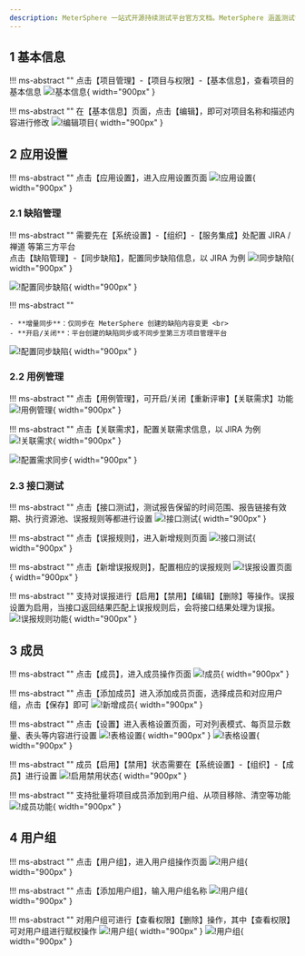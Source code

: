 ```yaml
---
description: MeterSphere 一站式开源持续测试平台官方文档。MeterSphere 涵盖测试管理、接口测试、UI 测试和性能测试等功能，全面兼容 JMeter、Selenium 等主流开源标准，有效助力开发和测试团队充分利用云弹性进行高度可 扩展的自动化测试，加速高质量的软件交付。
---
```


## 1 基本信息
!!! ms-abstract ""
    点击【项目管理】-【项目与权限】-【基本信息】，查看项目的基本信息
![!基本信息](../../img/project_management/project_permissions/基本信息.png){ width="900px" }

!!! ms-abstract ""
    在【基本信息】页面，点击【编辑】，即可对项目名称和描述内容进行修改
![!编辑项目](../../img/project_management/project_permissions/编辑项目.png){ width="900px" }

## 2 应用设置
!!! ms-abstract ""
    点击【应用设置】，进入应用设置页面
![!应用设置](../../img/project_management/project_permissions/应用设置.png){ width="900px" }

### 2.1 缺陷管理
!!! ms-abstract ""
    需要先在【系统设置】-【组织】-【服务集成】处配置 JIRA / 禅道 等第三方平台 <br>
    点击【缺陷管理】-【同步缺陷】，配置同步缺陷信息，以 JIRA 为例
![!同步缺陷](../../img/project_management/project_permissions/同步缺陷.png){ width="900px" }

![!配置同步缺陷](../../img/project_management/project_permissions/配置同步缺陷.png){ width="900px" }

!!! ms-abstract ""

    - **增量同步**：仅同步在 MeterSphere 创建的缺陷内容变更 <br>
    - **开启/关闭**：平台创建的缺陷同步或不同步至第三方项目管理平台

![!配置同步缺陷](../../img/project_management/project_permissions/配置同步缺陷1.png){ width="900px" }

### 2.2 用例管理
!!! ms-abstract ""
    点击【用例管理】，可开启/关闭【重新评审】【关联需求】功能
![!用例管理](../../img/project_management/project_permissions/用例管理.png){ width="900px" }

!!! ms-abstract ""
    点击【关联需求】，配置关联需求信息，以 JIRA 为例   
![!关联需求](../../img/project_management/project_permissions/关联需求.png){ width="900px" }

![!配置需求同步](../../img/project_management/project_permissions/配置需求同步.png){ width="900px" }

### 2.3 接口测试
!!! ms-abstract ""
    点击【接口测试】，测试报告保留的时间范围、报告链接有效期、执行资源池、误报规则等都进行设置
![!接口测试](../../img/project_management/project_permissions/接口测试.png){ width="900px" }

!!! ms-abstract ""
    点击【误报规则】，进入新增规则页面
![!接口测试](../../img/project_management/project_permissions/误报规则.png){ width="900px" }

!!! ms-abstract ""
    点击【新增误报规则】，配置相应的误报规则
![!误报设置页面](../../img/project_management/project_permissions/误报设置页面.png){ width="900px" }

!!! ms-abstract ""
    支持对误报进行【启用】【禁用】【编辑】【删除】等操作。误报设置为启用，当接口返回结果匹配上误报规则后，会将接口结果处理为误报。
![!误报规则功能](../../img/project_management/project_permissions/误报规则功能.png){ width="900px" }

## 3 成员
!!! ms-abstract ""
    点击【成员】，进入成员操作页面
![!成员](../../img/project_management/project_permissions/成员.png){ width="900px" }

!!! ms-abstract ""
    点击【添加成员】进入添加成员页面，选择成员和对应用户组，点击【保存】即可
![!新增成员](../../img/project_management/project_permissions/新增成员.png){ width="900px" }

!!! ms-abstract ""
    点击【设置】进入表格设置页面，可对列表模式、每页显示数量、表头等内容进行设置
![!表格设置](../../img/project_management/project_permissions/表格设置.png){ width="900px" }
![!表格设置](../../img/project_management/project_permissions/表格设置页面.png){ width="900px" }

!!! ms-abstract ""
    成员【启用】【禁用】状态需要在【系统设置】-【组织】-【成员】进行设置
![!启用禁用状态](../../img/project_management/project_permissions/启用禁用状态.png){ width="900px" }

!!! ms-abstract ""
    支持批量将项目成员添加到用户组、从项目移除、清空等功能
![!成员功能](../../img/project_management/project_permissions/成员功能.png){ width="900px" }

## 4 用户组
!!! ms-abstract ""
    点击【用户组】，进入用户组操作页面
![!用户组](../../img/project_management/project_permissions/用户组.png){ width="900px" }

!!! ms-abstract ""
    点击【添加用户组】，输入用户组名称
![!用户组](../../img/project_management/project_permissions/创建用户组.png){ width="900px" }

!!! ms-abstract ""
    对用户组可进行【查看权限】【删除】操作，其中【查看权限】可对用户组进行赋权操作
![!用户组](../../img/project_management/project_permissions/用户组功能.png){ width="900px" }
![!用户组](../../img/project_management/project_permissions/查看权限.png){ width="900px" }
